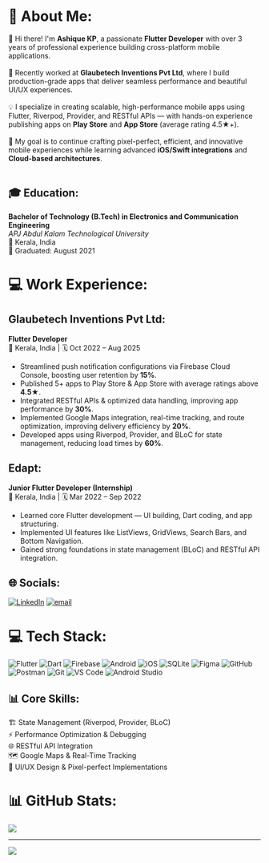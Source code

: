 # 💫 About Me:
👋 Hi there! I'm **Ashique KP**, a passionate **Flutter Developer** with over 3 years of professional experience building cross-platform mobile applications.<br><br>🚀 Recently worked at **Glaubetech Inventions Pvt Ltd**, where I build production-grade apps that deliver seamless performance and beautiful UI/UX experiences.<br><br>💡 I specialize in creating scalable, high-performance mobile apps using Flutter, Riverpod, Provider, and RESTful APIs — with hands-on experience publishing apps on **Play Store** and **App Store** (average rating 4.5★+).<br><br>🎯 My goal is to continue crafting pixel-perfect, efficient, and innovative mobile experiences while learning advanced **iOS/Swift integrations** and **Cloud-based architectures**.<br><br> 


## 🎓 Education:
**Bachelor of Technology (B.Tech) in Electronics and Communication Engineering**  
_APJ Abdul Kalam Technological University_  
📍 Kerala, India  
📅 Graduated: August 2021

# 💻 Work Experience:
## Glaubetech Inventions Pvt Ltd:
**Flutter Developer**  
📍 Kerala, India | 🗓️ Oct 2022 – Aug 2025  

- Streamlined push notification configurations via Firebase Cloud Console, boosting user retention by **15%**.  
- Published 5+ apps to Play Store & App Store with average ratings above **4.5★**.  
- Integrated RESTful APIs & optimized data handling, improving app performance by **30%**.  
- Implemented Google Maps integration, real-time tracking, and route optimization, improving delivery efficiency by **20%**.  
- Developed apps using Riverpod, Provider, and BLoC for state management, reducing load times by **60%**.

## Edapt:
**Junior Flutter Developer (Internship)**  
📍 Kerala, India | 🗓️ Mar 2022 – Sep 2022  

- Learned core Flutter development — UI building, Dart coding, and app structuring.  
- Implemented UI features like ListViews, GridViews, Search Bars, and Bottom Navigation.  
- Gained strong foundations in state management (BLoC) and RESTful API integration. 


## 🌐 Socials:
[![LinkedIn](https://img.shields.io/badge/LinkedIn-%230077B5.svg?logo=linkedin&logoColor=white)](https://linkedin.com/in/ashique-kp-flutter-dev) [![email](https://img.shields.io/badge/Email-D14836?logo=gmail&logoColor=white)](mailto:ashiquekp101@gmail.com) 

# 💻 Tech Stack:
![Flutter](https://img.shields.io/badge/Flutter-%2302569B.svg?style=for-the-badge&logo=Flutter&logoColor=white) ![Dart](https://img.shields.io/badge/dart-%230175C2.svg?style=for-the-badge&logo=dart&logoColor=white) ![Firebase](https://img.shields.io/badge/firebase-a08021?style=for-the-badge&logo=firebase&logoColor=ffcd34) ![Android](https://img.shields.io/badge/Android-3DDC84?style=flat&logo=android&logoColor=white) ![iOS](https://img.shields.io/badge/iOS-000000?style=flat&logo=apple&logoColor=white) ![SQLite](https://img.shields.io/badge/sqlite-%2307405e.svg?style=for-the-badge&logo=sqlite&logoColor=white) ![Figma](https://img.shields.io/badge/figma-%23F24E1E.svg?style=for-the-badge&logo=figma&logoColor=white) ![GitHub](https://img.shields.io/badge/github-%23121011.svg?style=for-the-badge&logo=github&logoColor=white) ![Postman](https://img.shields.io/badge/Postman-FF6C37?style=for-the-badge&logo=postman&logoColor=white) ![Git](https://img.shields.io/badge/git-%23F05033.svg?style=for-the-badge&logo=git&logoColor=white) ![VS Code](https://img.shields.io/badge/VS%20Code-007ACC?style=flat&logo=visualstudiocode&logoColor=white) ![Android Studio](https://img.shields.io/badge/Android%20Studio-3DDC84?style=flat&logo=androidstudio&logoColor=white)

## 📊 Core Skills:
🏗️ State Management (Riverpod, Provider, BLoC)  
⚡ Performance Optimization & Debugging  
🌐 RESTful API Integration  
🗺️ Google Maps & Real-Time Tracking  
🎨 UI/UX Design & Pixel-perfect Implementations 


# 📊 GitHub Stats:
![](https://github-readme-stats.vercel.app/api/top-langs/?username=ashiquekp&theme=dark&hide_border=false&include_all_commits=false&count_private=false&layout=compact)

---
[![](https://visitcount.itsvg.in/api?id=ashiquekp&icon=0&color=0)](https://visitcount.itsvg.in)

<!-- Proudly created with GPRM ( https://gprm.itsvg.in ) -->
